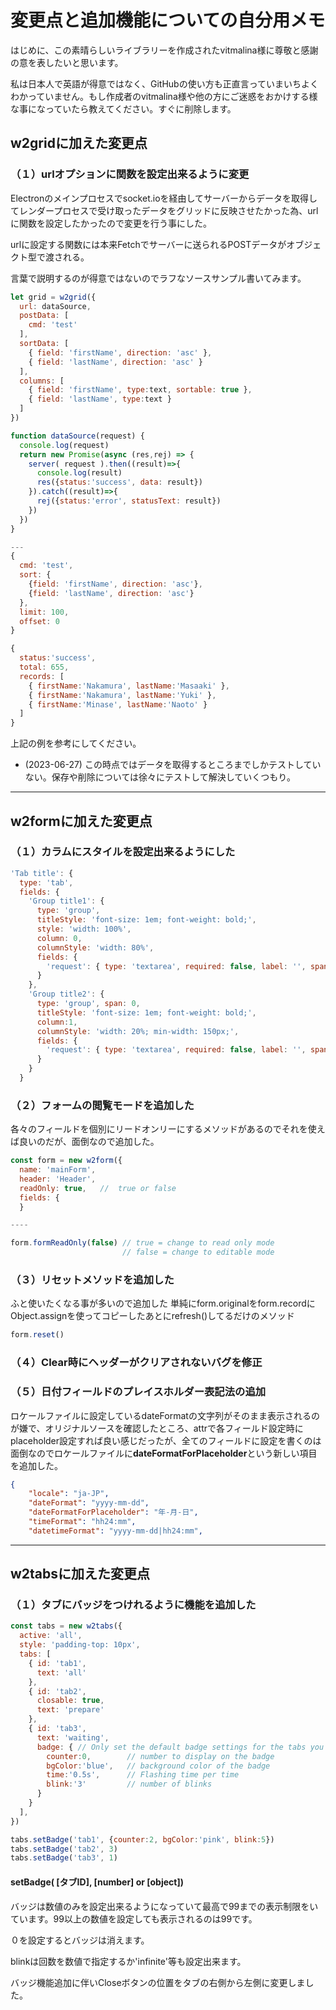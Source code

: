 # 変更点と追加機能についての自分用メモ

はじめに、この素晴らしいライブラリーを作成されたvitmalina様に尊敬と感謝の意を表したいと思います。

私は日本人で英語が得意ではなく、GitHubの使い方も正直言っていまいちよくわかっていません。もし作成者のvitmalina様や他の方にご迷惑をおかけする様な事になっていたら教えてください。すぐに削除します。

## w2gridに加えた変更点

### （１）urlオプションに関数を設定出来るように変更

Electronのメインプロセスでsocket.ioを経由してサーバーからデータを取得してレンダープロセスで受け取ったデータをグリッドに反映させたかった為、urlに関数を設定したかったので変更を行う事にした。

urlに設定する関数には本来Fetchでサーバーに送られるPOSTデータがオブジェクト型で渡される。

言葉で説明するのが得意ではないのでラフなソースサンプル書いてみます。

``` js
let grid = w2grid({
  url: dataSource,
  postData: [
    cmd: 'test'
  ],
  sortData: [
    { field: 'firstName', direction: 'asc' },
    { field: 'lastName', direction: 'asc' }
  ],
  columns: [
    { field: 'firstName', type:text, sortable: true },
    { field: 'lastName', type:text }
  ]
})

function dataSource(request) {
  console.log(request)
  return new Promise(async (res,rej) => {
    server( request ).then((result)=>{
      console.log(result)
      res({status:'success', data: result})
    }).catch((result)=>{
      rej({status:'error', statusText: result})
    })
  })
}

---
{
  cmd: 'test',
  sort: {
    {field: 'firstName', direction: 'asc'},
    {field: 'lastName', direction: 'asc'}
  },
  limit: 100,
  offset: 0
}

{
  status:'success',
  total: 655,
  records: [
    { firstName:'Nakamura', lastName:'Masaaki' },
    { firstName:'Nakamura', lastName:'Yuki' },
    { firstName:'Minase', lastName:'Naoto' }
  ]
}
```

上記の例を参考にしてください。

- (2023-06-27) この時点ではデータを取得するところまでしかテストしていない。保存や削除については徐々にテストして解決していくつもり。

---

## w2formに加えた変更点

### （１）カラムにスタイルを設定出来るようにした

``` js
'Tab title': {
  type: 'tab',
  fields: {
    'Group title1': {
      type: 'group',
      titleStyle: 'font-size: 1em; font-weight: bold;',
      style: 'width: 100%',
      column: 0,
      columnStyle: 'width: 80%',
      fields: {
        'request': { type: 'textarea', required: false, label: '', span: 0 }
      }
    },
    'Group title2': {
      type: 'group', span: 0,
      titleStyle: 'font-size: 1em; font-weight: bold;',
      column:1,
      columnStyle: 'width: 20%; min-width: 150px;',
      fields: {
        'request': { type: 'textarea', required: false, label: '', span: 0 }
      }
    }
  }
```

### （２）フォームの閲覧モードを追加した

各々のフィールドを個別にリードオンリーにするメソッドがあるのでそれを使えば良いのだが、面倒なので追加した。

``` js
const form = new w2form({
  name: 'mainForm',
  header: 'Header',
  readOnly: true,   //  true or false
  fields: { 
  }

----

form.formReadOnly(false) // true = change to read only mode 
                         // false = change to editable mode

```

### （３）リセットメソッドを追加した

ふと使いたくなる事が多いので追加した
単純にform.originalをform.recordにObject.assignを使ってコピーしたあとにrefresh()してるだけのメソッド

``` js
form.reset()
```

### （４）Clear時にヘッダーがクリアされないバグを修正

### （５）日付フィールドのプレイスホルダー表記法の追加

ロケールファイルに設定しているdateFormatの文字列がそのまま表示されるのが嫌で、オリジナルソースを確認したところ、attrで各フィールド設定時にplaceholder設定すれば良い感じだったが、全てのフィールドに設定を書くのは面倒なのでロケールファイルに**dateFormatForPlaceholder**という新しい項目を追加した。

``` json
{
    "locale": "ja-JP",
    "dateFormat": "yyyy-mm-dd",
    "dateFormatForPlaceholder": "年-月-日",
    "timeFormat": "hh24:mm",
    "datetimeFormat": "yyyy-mm-dd|hh24:mm",
```

---

## w2tabsに加えた変更点

### （１）タブにバッジをつけれるように機能を追加した

``` js
const tabs = new w2tabs({
  active: 'all',
  style: 'padding-top: 10px',
  tabs: [
    { id: 'tab1',
      text: 'all' 
    },
    { id: 'tab2',
      closable: true, 
      text: 'prepare' 
    },
    { id: 'tab3',
      text: 'waiting', 
      badge: { // Only set the default badge settings for the tabs you want to change
        counter:0,        // number to display on the badge
        bgColor:'blue',   // background color of the badge 
        time:'0.5s',      // Flashing time per time 
        blink:'3'         // number of blinks
      } 
    }
  ],
})

tabs.setBadge('tab1', {counter:2, bgColor:'pink', blink:5})
tabs.setBadge('tab2', 3)
tabs.setBadge('tab3', 1)
```

#### setBadge( [タブID], [number] or [object])

バッジは数値のみを設定出来るようになっていて最高で99までの表示制限をいています。99以上の数値を設定しても表示されるのは99です。

０を設定するとバッジは消えます。

blinkは回数を数値で指定するか'infinite'等も設定出来ます。

バッジ機能追加に伴いCloseボタンの位置をタブの右側から左側に変更しました。
